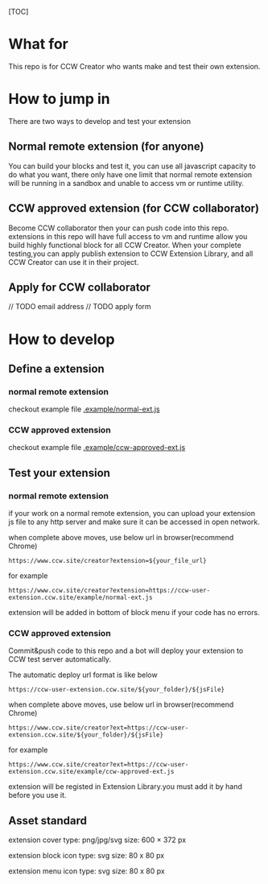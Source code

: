 [TOC]
# What for
This repo is for CCW Creator who wants make and test their own extension.
# How to jump in
There are two ways to develop and test your extension
## Normal remote extension (for anyone)
You can build your blocks and test it, you can use all javascript capacity to do what you want, there only have one limit that normal remote extension will be running in a sandbox and unable to access vm or runtime utility.
## CCW approved extension (for CCW collaborator)
Become CCW collaborator then your can push code into this repo. extensions in this repo will have full access to vm and runtime allow you build highly functional block for all CCW Creator.
When your complete testing,you can apply publish extension to CCW Extension Library, and all CCW Creator can use it in their project.
## Apply for CCW collaborator
// TODO email address
// TODO apply form
# How to develop 

## Define a extension
### normal remote extension
checkout example file [.example/normal-ext.js](https://github.com/CCW-Site/ccw-user-extension/blob/main/example/normal-ext.js)

### CCW approved extension
checkout example file [.example/ccw-approved-ext.js](https://github.com/CCW-Site/ccw-user-extension/blob/main/example/ccw-approved-ext.js)
## Test your extension
### normal remote extension
if your work on a normal remote extension, you can upload your extension js file to any http server and make sure it can be accessed in open network.

when complete above moves, use below url in browser(recommend Chrome)
```
https://www.ccw.site/creator?extension=${your_file_url}
```
for example
```
https://www.ccw.site/creator?extension=https://ccw-user-extension.ccw.site/example/normal-ext.js
```
extension will be added in bottom of block menu if your code has no errors.
### CCW approved extension

Commit&push code to this repo and a bot will deploy your extension to CCW test server automatically.

The automatic deploy url format is like below
```
https://ccw-user-extension.ccw.site/${your_folder}/${jsFile}
```

when complete above moves, use below url in browser(recommend Chrome)
```
https://www.ccw.site/creator?ext=https://ccw-user-extension.ccw.site/${your_folder}/${jsFile}
```
for example
```
https://www.ccw.site/creator?ext=https://ccw-user-extension.ccw.site/example/ccw-approved-ext.js
```
extension will be registed in Extension Library.you must add it by hand before you use it.
## Asset standard
extension cover
type: png/jpg/svg
size: 600 × 372 px

extension block icon
type: svg
size: 80 x 80 px

extension menu icon
type: svg
size: 80 x 80 px

